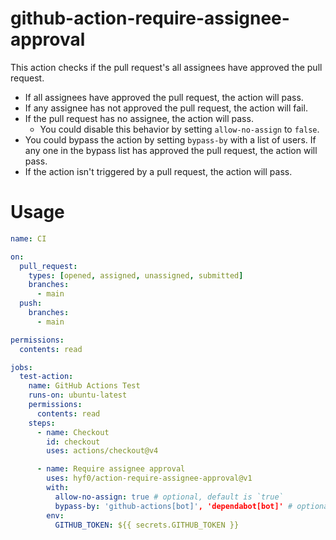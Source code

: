 # github-action-require-assignee-approval

This action checks if the pull request's all assignees have approved the pull
request.

- If all assignees have approved the pull request, the action will pass.
- If any assignee has not approved the pull request, the action will fail.
- If the pull request has no assignee, the action will pass.
  - You could disable this behavior by setting `allow-no-assign` to `false`.
- You could bypass the action by setting `bypass-by` with a list of users. If
  any one in the bypass list has approved the pull request, the action will
  pass.
- If the action isn't triggered by a pull request, the action will pass.

# Usage

```yml
name: CI

on:
  pull_request:
    types: [opened, assigned, unassigned, submitted]
    branches:
      - main
  push:
    branches:
      - main

permissions:
  contents: read

jobs:
  test-action:
    name: GitHub Actions Test
    runs-on: ubuntu-latest
    permissions:
      contents: read
    steps:
      - name: Checkout
        id: checkout
        uses: actions/checkout@v4

      - name: Require assignee approval
        uses: hyf0/action-require-assignee-approval@v1
        with:
          allow-no-assign: true # optional, default is `true`
          bypass-by: 'github-actions[bot]', 'dependabot[bot]' # optional, default is empty
        env:
          GITHUB_TOKEN: ${{ secrets.GITHUB_TOKEN }}
```
